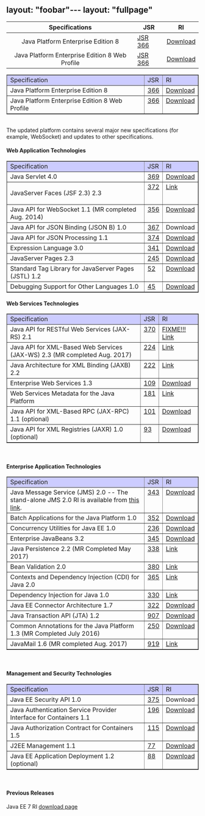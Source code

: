 layout: "foobar"---
layout: "fullpage"
---

| Specifications 	|JSR             	|RI       	|
|:-------:	|-------------	|-------	|
| Java Platform Enterprise Edition 8       	| [JSR 366](http://jcp.org/en/jsr/detail?id=366) 	| [Download](http://javaweb.us.oracle.com/java/re/glassfish/5.0/promoted/ri-source-build-final/javaee-ri.zip)|
| Java Platform Enterprise Edition 8 Web Profile |[JSR 366](http://jcp.org/en/jsr/detail?id=366)   	|[Download](http://javaweb.us.oracle.com/java/re/glassfish/5.0/promoted/ri-source-build-final/javaee-ri.zip) |


<table style="text-align: left; width: 100%;" cellspacing="2" cellpadding="2" border="1"> 
 <tbody> 
  <tr> 
   <td style="vertical-align: top; background-color: rgb(204, 204, 255);">Specification<br> </td> 
   <td style="vertical-align: top; background-color: rgb(204, 204, 255);">JSR<br> </td> 
   <td style="vertical-align: top; background-color: rgb(204, 204, 255);">RI<br> </td> 
  </tr> 
  <tr> 
   <td style="vertical-align: top;">Java Platform Enterprise Edition 8 <br> </td> 
   <td style="vertical-align: top;"><a href="http://jcp.org/en/jsr/detail?id=366">366</a><br> </td> 
   <td style="vertical-align: top;"><a href="http://javaweb.us.oracle.com/java/re/glassfish/5.0/promoted/ri-source-build-final/javaee-ri.zip">Download</a><br> </td> 
  </tr> 
  <tr> 
   <td style="vertical-align: top;">Java Platform Enterprise Edition 8 Web Profile <br> </td> 
   <td style="vertical-align: top;"><a href="http://jcp.org/en/jsr/detail?id=366">366</a> </td> 
   <td style="vertical-align: top;"><a href="http://javaweb.us.oracle.com/java/re/glassfish/5.0/promoted/ri-source-build-final/javaee-ri-web.zip">Download</a><br> </td> 
  </tr> 
 </tbody> 
</table> 
<br> The updated platform contains several major new specifications (for example, WebSocket) and updates to other specifications. 
<br> 
<h4>Web Application Technologies</h4> 
<table style="text-align: left; width: 100%;" cellspacing="2" cellpadding="2" border="1"> 
 <tbody> 
  <tr> 
   <td style="vertical-align: top; background-color: rgb(204, 204, 255);">Specification<br> </td> 
   <td style="vertical-align: top; background-color: rgb(204, 204, 255);">JSR<br> </td> 
   <td style="vertical-align: top; background-color: rgb(204, 204, 255);">RI<br> </td> 
  </tr> 
  <tr> 
   <td style="vertical-align: top;">Java Servlet 4.0<br> </td> 
   <td style="vertical-align: top;"><a href="http://jcp.org/en/jsr/detail?id=369">369</a><br> </td> 
   <td style="vertical-align: top;"><a href="http://javaweb.us.oracle.com/java/re/glassfish/5.0/promoted/ri-source-build-final/javaee-ri.zip">Download</a><br> </td> 
  </tr> 
  <tr> 
   <td style="vertical-align: top;"><p>JavaServer Faces (JSF 2.3) 2.3<br>
     </p></td> 
   <td style="vertical-align: top;"><a href="http://jcp.org/en/jsr/detail?id=372">372</a><br> </td> 
   <td style="vertical-align: top;"><a href="https://javaserverfaces.github.io/">Link</a><br> </td> 
  </tr> 
  <tr> 
   <td style="vertical-align: top;">Java API for WebSocket 1.1 (MR completed Aug. 2014)<br> </td> 
   <td style="vertical-align: top;"><a href="http://jcp.org/en/jsr/detail?id=356">356</a><br> </td> 
   <td style="vertical-align: top;"><a href="http://javaweb.us.oracle.com/java/re/glassfish/5.0/promoted/ri-source-build-final/javaee-ri.zip">Download</a><br> </td> 
  </tr> 
  <tr>
    <td style="vertical-align: top;">Java API for JSON Binding (JSON B) 1.0</td>
    <td style="vertical-align: top;"><a href="http://jcp.org/en/jsr/detail?id=367">367</a></td>
    <td style="vertical-align: top;">Download</td>
  </tr>
  <tr> 
   <td style="vertical-align: top;">Java API for JSON Processing 1.1<br> </td> 
   <td style="vertical-align: top;"><a href="http://jcp.org/en/jsr/detail?id=353">374</a><br> </td> 
   <td style="vertical-align: top;"><a href="http://javaweb.us.oracle.com/java/re/glassfish/5.0/promoted/ri-source-build-final/javaee-ri.zip">Download</a><br> </td> 
  </tr> 
  <tr> 
   <td style="vertical-align: top;">Expression Language 3.0<br> </td> 
   <td style="vertical-align: top;"><a href="http://jcp.org/en/jsr/detail?id=341">341</a><br> </td> 
   <td style="vertical-align: top;"><a href="http://javaweb.us.oracle.com/java/re/glassfish/5.0/promoted/ri-source-build-final/javaee-ri.zip">Download</a><br> </td> 
  </tr> 
  <tr> 
   <td style="vertical-align: top;">JavaServer Pages 2.3<br> </td> 
   <td style="vertical-align: top;"><a href="http://jcp.org/en/jsr/detail?id=245">245</a><br> </td> 
   <td style="vertical-align: top;"><a href="http://javaweb.us.oracle.com/java/re/glassfish/5.0/promoted/ri-source-build-final/javaee-ri.zip">Download</a><br> </td> 
  </tr> 
  <tr> 
   <td style="vertical-align: top;">Standard Tag Library for JavaServer Pages (JSTL) 1.2<br> </td> 
   <td style="vertical-align: top;"><a href="http://jcp.org/en/jsr/detail?id=52">52</a><br> </td> 
   <td style="vertical-align: top;"><a href="http://javaweb.us.oracle.com/java/re/glassfish/5.0/promoted/ri-source-build-final/javaee-ri.zip">Download</a><br> </td> 
  </tr> 
  <tr> 
   <td style="vertical-align: top;">Debugging Support for Other Languages 1.0<br> </td> 
   <td style="vertical-align: top;"><a href="http://jcp.org/en/jsr/detail?id=45">45</a><br> </td> 
   <td style="vertical-align: top;"><a href="http://javaweb.us.oracle.com/java/re/glassfish/5.0/promoted/ri-source-build-final/javaee-ri.zip">Download</a><br> </td> 
  </tr> 
 </tbody> 
</table> 
<h4>Web Services Technologies</h4> 
<table style="text-align: left; width: 100%;" cellspacing="2" cellpadding="2" border="1"> 
 <tbody> 
  <tr> 
   <td style="vertical-align: top; background-color: rgb(204, 204, 255);">Specification<br> </td> 
   <td style="vertical-align: top; background-color: rgb(204, 204, 255);">JSR<br> </td> 
   <td style="vertical-align: top; background-color: rgb(204, 204, 255);">RI<br> </td> 
  </tr> 
  <tr> 
   <td style="vertical-align: top;">Java API for RESTful Web Services (JAX-RS) 2.1<br> </td> 
   <td style="vertical-align: top;"><a href="http://jcp.org/en/jsr/detail?id=370">370</a><br> </td> 
   <td style="vertical-align: top;"><a href="">FIXME!!! Link</a><br> </td> 
  </tr> 
  <tr> 
   <td style="vertical-align: top;">Java API for XML-Based Web Services (JAX-WS) 2.3 (MR completed Aug. 2017)<br> </td> 
   <td style="vertical-align: top;"><a href="http://jcp.org/en/jsr/detail?id=224">224</a><br> </td> 
   <td style="vertical-align: top;"><a href="https://javaee.github.io/metro-jax-ws/">Link</a><br> </td> 
  </tr> 
  <tr> 
   <td style="vertical-align: top;">Java Architecture for XML Binding (JAXB) 2.2<br> </td> 
   <td style="vertical-align: top;"><a href="http://jcp.org/en/jsr/detail?id=222">222</a><br> </td> 
   <td style="vertical-align: top;"><a href="https://javaee.github.io/jaxb-v2/">Link</a><br> </td> 
  </tr> 
  <tr> 
   <td style="vertical-align: top;">Enterprise Web Services 1.3<br> </td> 
   <td style="vertical-align: top;"><a href="http://jcp.org/en/jsr/detail?id=109">109</a><br> </td> 
   <td style="vertical-align: top;"><a href="http://javaweb.us.oracle.com/java/re/glassfish/5.0/promoted/ri-source-build-final/javaee-ri.zip">Download</a><br> </td> 
  </tr> 
  <tr> 
   <td style="vertical-align: top;">Web Services Metadata for the Java Platform<br> </td> 
   <td style="vertical-align: top;"><a href="http://jcp.org/en/jsr/detail?id=181">181</a></td> 
   <td style="vertical-align: top;"><a href="https://javaee.github.io/metro-jax-ws/">Link</a></td> 
  </tr> 
  <tr> 
   <td style="vertical-align: top;">Java API for XML-Based RPC (JAX-RPC) 1.1 (optional)<br> </td> 
   <td style="vertical-align: top;"><a href="http://jcp.org/en/jsr/detail?id=101">101</a><br> </td> 
   <td style="vertical-align: top;"><a href="http://javaweb.us.oracle.com/java/re/glassfish/5.0/promoted/ri-source-build-final/javaee-ri.zip">Download</a><br> </td> 
  </tr> 
  <tr> 
   <td style="vertical-align: top;">Java API for XML Registries (JAXR) 1.0 (optional)<br> </td> 
   <td style="vertical-align: top;"><a href="http://jcp.org/en/jsr/detail?id=93">93</a><br> </td> 
   <td style="vertical-align: top;"><a href="http://javaweb.us.oracle.com/java/re/glassfish/5.0/promoted/ri-source-build-final/javaee-ri.zip">Download</a><br> </td> 
  </tr> 
 </tbody> 
</table> 
<br> 
<h4>Enterprise Application Technologies</h4> 
<table style="text-align: left; width: 100%;" cellspacing="2" cellpadding="2" border="1"> 
 <tbody> 
  <tr> 
   <td style="vertical-align: top; background-color: rgb(204, 204, 255);">Specification<br> </td> 
   <td style="vertical-align: top; background-color: rgb(204, 204, 255);">JSR<br> </td> 
   <td style="vertical-align: top; background-color: rgb(204, 204, 255);">RI<br> </td> 
  </tr> 
  <tr> 
   <td style="vertical-align: top;">Java Message Service (JMS) 2.0 -- The stand-alone JMS 2.0 RI is available from <a href="https://javaee.github.io/openmq/www/downloads/ri/">this link</a>.</td> 
   <td style="vertical-align: top;"><a href="http://www.jcp.org/en/jsr/detail?id=343">343</a><br> </td> 
   <td style="vertical-align: top;"><a href="http://javaweb.us.oracle.com/java/re/glassfish/5.0/promoted/ri-source-build-final/javaee-ri.zip">Download</a><br> </td> 
  </tr> 
  <tr> 
   <td style="vertical-align: top;">Batch Applications for the Java Platform 1.0<br> </td> 
   <td style="vertical-align: top;"><a href="http://jcp.org/en/jsr/detail?id=352">352</a><br> </td> 
   <td style="vertical-align: top;"><a href="https://github.com/WASdev/standards.jsr352.jbatch/releases">Download</a><br> </td> 
  </tr> 
  <tr> 
   <td style="vertical-align: top;">Concurrency Utilities for Java EE 1.0<br> </td> 
   <td style="vertical-align: top;"><a href="http://jcp.org/en/jsr/detail?id=236">236</a><br> </td> 
   <td style="vertical-align: top;"><a href="http://javaweb.us.oracle.com/java/re/glassfish/5.0/promoted/ri-source-build-final/javaee-ri.zip">Download</a><br> </td> 
  </tr> 
  <tr> 
   <td style="vertical-align: top;">Enterprise JavaBeans 3.2<br> </td> 
   <td style="vertical-align: top;"><a href="http://jcp.org/en/jsr/detail?id=345">345</a><br> </td> 
   <td style="vertical-align: top;"><a href="http://javaweb.us.oracle.com/java/re/glassfish/5.0/promoted/ri-source-build-final/javaee-ri.zip">Download</a><br> </td> 
  </tr> 
  <tr> 
   <td style="vertical-align: top;">Java Persistence 2.2 (MR Completed May 2017)<br> </td> 
   <td style="vertical-align: top;"><a href="http://www.jcp.org/en/jsr/detail?id=338">338</a><br> </td> 
   <td style="vertical-align: top;"><a href="http://www.eclipse.org/eclipselink/downloads/ri.php">Link</a><br> </td> 
  </tr> 
  <tr> 
   <td style="vertical-align: top;">Bean Validation 2.0<br> </td> 
   <td style="vertical-align: top;"><a href="http://jcp.org/en/jsr/detail?id=380">380</a><br> </td> 
   <td style="vertical-align: top;"><a href="http://beanvalidation.org/1.1/">Link</a><br> </td> 
  </tr> 
  <tr> 
   <td style="vertical-align: top;">Contexts and Dependency Injection (CDI) for Java 2.0<br> </td> 
   <td style="vertical-align: top;"><a href="http://www.jcp.org/en/jsr/detail?id=365">365</a><br> </td> 
   <td style="vertical-align: top;"><a href="http://seamframework.org/Weld/WeldDistributionDownloads"> Link</a><br> </td> 
  </tr> 
  <tr> 
   <td style="vertical-align: top;">Dependency Injection for Java 1.0<br> </td> 
   <td style="vertical-align: top;"><a href="http://jcp.org/en/jsr/summary?id=330">330</a><br> </td> 
   <td style="vertical-align: top;"><a href="http://atinject.googlecode.com/files/javax.inject-1-bundle.jar">Link</a><br> </td> 
  </tr> 
  <tr> 
   <td style="vertical-align: top;">Java EE Connector Architecture 1.7<br> </td> 
   <td style="vertical-align: top;"><a href="http://jcp.org/en/jsr/detail?id=322">322</a><br> </td> 
   <td style="vertical-align: top;"><a href="http://javaweb.us.oracle.com/java/re/glassfish/5.0/promoted/ri-source-build-final/javaee-ri.zip">Download</a><br> </td> 
  </tr> 
  <tr> 
   <td style="vertical-align: top;">Java Transaction API (JTA) 1.2<br> </td> 
   <td style="vertical-align: top;"><a href="http://jcp.org/en/jsr/detail?id=907">907</a><br> </td> 
   <td style="vertical-align: top;"><a href="http://javaweb.us.oracle.com/java/re/glassfish/5.0/promoted/ri-source-build-final/javaee-ri.zip">Download</a><br> </td> 
  </tr> 
  <tr> 
   <td style="vertical-align: top;">Common Annotations for the Java Platform 1.3 (MR Completed July 2016)<br> </td> 
   <td style="vertical-align: top;"><a href="http://jcp.org/en/jsr/detail?id=250">250</a><br> </td> 
   <td style="vertical-align: top;"><a href="http://javaweb.us.oracle.com/java/re/glassfish/5.0/promoted/ri-source-build-final/javaee-ri.zip">Download</a><br> </td> 
  </tr> 
  <tr> 
   <td style="vertical-align: top;">JavaMail 1.6 (MR completed Aug. 2017)<br> </td> 
   <td style="vertical-align: top;"><a href="http://jcp.org/en/jsr/detail?id=919">919</a><br> </td> 
   <td style="vertical-align: top;"><a href="https://javaee.github.io/javamail/">Link</a><br> </td> 
  </tr> 
 </tbody> 
</table> 
<br> 
<h4>Management and Security Technologies</h4> 
<table style="text-align: left; width: 100%;" cellspacing="2" cellpadding="2" border="1"> 
 <tbody> 
  <tr> 
   <td style="vertical-align: top; background-color: rgb(204, 204, 255);">Specification<br> </td> 
   <td style="vertical-align: top; background-color: rgb(204, 204, 255);">JSR<br> </td> 
   <td style="vertical-align: top; background-color: rgb(204, 204, 255);">RI<br> </td> 
  </tr> 
  <tr>
    <td style="vertical-align: top;">Java EE Security API 1.0</td>
    <td style="vertical-align: top;"><a href="http://jcp.org/en/jsr/detail?id=375">375</a></td>
    <td style="vertical-align: top;">Download</td>
  </tr>
  <tr> 
   <td style="vertical-align: top;">Java Authentication Service Provider Interface for Containers 1.1<br> </td> 
   <td style="vertical-align: top;"><a href="http://jcp.org/en/jsr/detail?id=196">196</a><br> </td> 
   <td style="vertical-align: top;"><a href="http://javaweb.us.oracle.com/java/re/glassfish/5.0/promoted/ri-source-build-final/javaee-ri.zip">Download</a><br> </td> 
  </tr> 
  <tr> 
   <td style="vertical-align: top;">Java Authorization Contract for Containers 1.5<br> </td> 
   <td style="vertical-align: top;"><a href="http://jcp.org/en/jsr/detail?id=115">115</a><br> </td> 
   <td style="vertical-align: top;"><a href="http://javaweb.us.oracle.com/java/re/glassfish/5.0/promoted/ri-source-build-final/javaee-ri.zip">Download</a><br> </td> 
  </tr> 
  <tr> 
   <td style="vertical-align: top;">J2EE Management 1.1<br> </td> 
   <td style="vertical-align: top;"><a href="http://jcp.org/en/jsr/detail?id=77">77</a><br> </td> 
   <td style="vertical-align: top;"><a href="http://javaweb.us.oracle.com/java/re/glassfish/5.0/promoted/ri-source-build-final/javaee-ri.zip">Download</a><br> </td> 
  </tr> 
  <tr> 
   <td style="vertical-align: top;">Java EE Application Deployment 1.2 (optional)<br> </td> 
   <td style="vertical-align: top;"><a href="http://jcp.org/en/jsr/detail?id=88">88</a><br> </td> 
   <td style="vertical-align: top;"><a href="http://javaweb.us.oracle.com/java/re/glassfish/5.0/promoted/ri-source-build-final/javaee-ri.zip">Download</a><br> </td> 
  </tr> 
 </tbody> 
</table> 
<br>
<h4>Previous Releases</h4> 
<p>Java EE 7 RI <a href="file:///D:/work/glassfish-gh-pages/glassfish/downloads/ri/ee7-ri.html">download page</a></p><templatefooter> 
<br>
 
